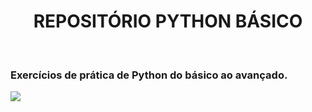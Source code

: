 <h1 align="center">REPOSITÓRIO PYTHON BÁSICO </h1>
<br>
<h3>Exercícios de prática de Python do básico ao avançado.</h3>
<img src=https://user-images.githubusercontent.com/65257455/104725893-7db4e600-5711-11eb-89d0-23a5e4344003.png/>
